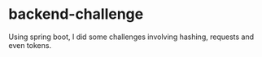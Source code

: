 # backend-challenge
Using spring boot, I did some challenges involving hashing, requests and even tokens.

